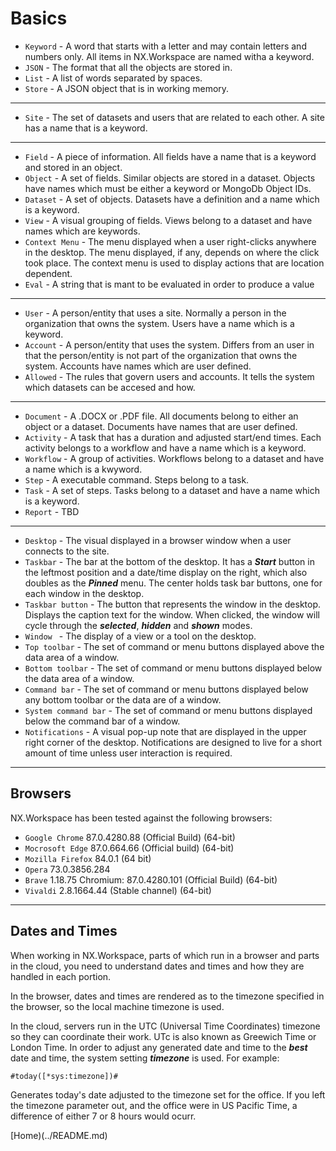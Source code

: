 # Basics

* ```Keyword``` - A word that starts with a letter and may contain letters and numbers only.  All items in NX.Workspace are named witha a keyword.
* ```JSON``` - The format that all the objects are stored in.
* ```List``` - A list of words separated by spaces.
* ```Store``` - A JSON object that is in working memory.

---

* ```Site``` - The set of datasets and users that are related to each other.  A site has a name that is a keyword.

---

* ```Field``` - A piece of information.  All fields have a name that is a keyword and stored in an object.
* ```Object``` - A set of fields.  Similar objects are stored in a dataset.  Objects have names which must be either a keyword or MongoDb Object IDs.
* ```Dataset``` - A set of objects.  Datasets have a definition and a name which is a keyword.
* ```View``` - A visual grouping of fields.  Views belong to a dataset and have names which are keywords.
* ```Context Menu``` - The menu displayed when a user right-clicks anywhere in the desktop.  The menu displayed, if any, depends on where the click took place. The context menu is used to display actions that are location dependent.
* ```Eval``` - A string that is mant to be evaluated in order to produce a value

---

* ```User``` - A person/entity that uses a site.  Normally a person in the organization that owns the system.  Users have a name which is a keyword.
* ```Account``` - A person/entity that uses the system.  Differs from an user in that the person/entity is not part of the organization that owns the system.  Accounts have names which are user defined.
* ```Allowed``` - The rules that govern users and accounts.  It tells the system which datasets can be accesed and how.

---

* ```Document``` - A .DOCX or .PDF file.  All documents belong to either an object or a dataset.  Documents have names that are user defined.
* ```Activity``` - A task that has a duration and adjusted start/end times. Each activity belongs to a workflow and have a name which is a keyword.
* ```Workflow``` - A group of activities.  Workflows belong to a dataset and have a name which is a kwyword.
* ```Step``` - A executable command.  Steps belong to a task.
* ```Task``` - A set of steps.  Tasks belong to a dataset and have a name which is a keyword.
* ```Report``` - TBD

---

* ```Desktop``` - The visual displayed in a browser window when a user connects to the site.
* ```Taskbar``` - The bar at the bottom of the desktop.  It has a ***Start*** button in the leftmost position and a date/time display on the right, which also doubles as the ***Pinned*** menu.  The center holds task bar buttons, one for each window in the desktop.
* ```Taskbar button``` - The button that represents the window in the desktop.  Displays the caption text for the window.  When clicked, the window will cycle through the ***selected***, ***hidden*** and ***shown*** modes.
* ```Window ``` - The display of a view or a tool on the desktop.
* ```Top toolbar``` - The set of command or menu buttons displayed above the data area of a window.
* ```Bottom toolbar``` - The set of command or menu buttons displayed below the data area of a window.
* ```Command bar``` - The set of command or menu buttons displayed below any bottom toolbar or the data are of a window.
* ```System command bar``` - The set of command or menu buttons displayed below the command bar of a window.
* ```Notifications``` - A visual pop-up note that are displayed in the upper right corner of the desktop.  Notifications are designed to live for a short amount of time unless user interaction is required.

---

## Browsers

NX.Workspace has been tested against the following browsers:

* ```Google Chrome``` 87.0.4280.88 (Official Build) (64-bit)
* ```Mocrosoft Edge``` 87.0.664.66 (Official build) (64-bit)
* ```Mozilla Firefox``` 84.0.1 (64 bit)
* ```Opera``` 73.0.3856.284
* ```Brave``` 1.18.75 Chromium: 87.0.4280.101 (Official Build) (64-bit)
* ```Vivaldi``` 2.8.1664.44 (Stable channel) (64-bit)

---

## Dates and Times

When working in NX.Workspace, parts of which run in a browser and parts in the cloud, you need to understand dates and times and how they are handled
in each portion.

In the browser, dates and times are rendered as to the timezone specified in the browser, so the local machine timezone is used.

In the cloud, servers run in the UTC (Universal Time Coordinates) timezone so they can coordinate their work.  UTc is also known as Greewich 
Time or London Time.  In order to adjust any generated date and time to the  ***best*** date and time, the system setting ***timezone*** is
used.  For example:

```
#today([*sys:timezone])#
```

Generates today's date adjusted to the timezone set for the office.  If you left the timezone parameter out, and the office were in US Pacific
Time, a difference of either 7 or 8 hours would ocurr.  



[Home)(../README.md)
